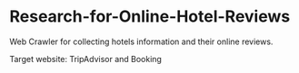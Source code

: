 # Research-for-Online-Hotel-Reviews

Web Crawler for collecting hotels information and their online reviews.

Target website: TripAdvisor and Booking
